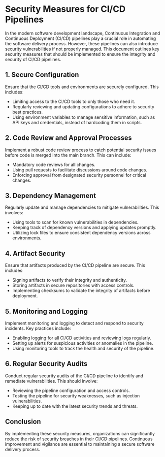 # Security Measures for CI/CD Pipelines

In the modern software development landscape, Continuous Integration and Continuous Deployment (CI/CD) pipelines play a crucial role in automating the software delivery process. However, these pipelines can also introduce security vulnerabilities if not properly managed. This document outlines key security measures that should be implemented to ensure the integrity and security of CI/CD pipelines.

## 1. Secure Configuration

Ensure that the CI/CD tools and environments are securely configured. This includes:

- Limiting access to the CI/CD tools to only those who need it.
- Regularly reviewing and updating configurations to adhere to security best practices.
- Using environment variables to manage sensitive information, such as API keys and credentials, instead of hardcoding them in scripts.

## 2. Code Review and Approval Processes

Implement a robust code review process to catch potential security issues before code is merged into the main branch. This can include:

- Mandatory code reviews for all changes.
- Using pull requests to facilitate discussions around code changes.
- Enforcing approval from designated security personnel for critical changes.

## 3. Dependency Management

Regularly update and manage dependencies to mitigate vulnerabilities. This involves:

- Using tools to scan for known vulnerabilities in dependencies.
- Keeping track of dependency versions and applying updates promptly.
- Utilizing lock files to ensure consistent dependency versions across environments.

## 4. Artifact Security

Ensure that artifacts produced by the CI/CD pipeline are secure. This includes:

- Signing artifacts to verify their integrity and authenticity.
- Storing artifacts in secure repositories with access controls.
- Implementing checksums to validate the integrity of artifacts before deployment.

## 5. Monitoring and Logging

Implement monitoring and logging to detect and respond to security incidents. Key practices include:

- Enabling logging for all CI/CD activities and reviewing logs regularly.
- Setting up alerts for suspicious activities or anomalies in the pipeline.
- Using monitoring tools to track the health and security of the pipeline.

## 6. Regular Security Audits

Conduct regular security audits of the CI/CD pipeline to identify and remediate vulnerabilities. This should involve:

- Reviewing the pipeline configuration and access controls.
- Testing the pipeline for security weaknesses, such as injection vulnerabilities.
- Keeping up to date with the latest security trends and threats.

## Conclusion

By implementing these security measures, organizations can significantly reduce the risk of security breaches in their CI/CD pipelines. Continuous improvement and vigilance are essential to maintaining a secure software delivery process.